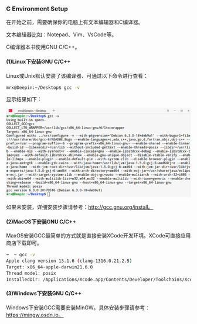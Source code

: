 ### C Environment Setup

在开始之前，需要确保你的电脑上有文本编辑器和C编译器。

文本编辑器比如：Notepad、Vim、VsCode等。

C编译器本书使用GNU C/C++。

#### (1)Linux下安装GNU C/C++

Linux或Unix默认安装了该编译器、可通过以下命令进行查看：

```bash
mrx@Deepin:~/Desktop$ gcc -v
```

显示结果如下：

![image-20220905221613799](img/image-20220905221613799.png)

如果未安装，详细安装步骤请参考：http://gcc.gnu.org/install。

#### (2)MacOS下安装GNU C/C++

MaxOS安装GCC最简单的方式就是直接安装XCode开发环境。XCode可直接应用商店下载即可。

```bash
➜  ~ gcc -v
Apple clang version 13.1.6 (clang-1316.0.21.2.5)
Target: x86_64-apple-darwin21.6.0
Thread model: posix
InstalledDir: /Applications/Xcode.app/Contents/Developer/Toolchains/XcodeDefault.xctoolchain/usr/bin
```

#### (3)Windows下安装GNU C/C++

Windows下安装GCC需要安装MinGW。具体安装步骤请参考：https://mingw.osdn.io。



